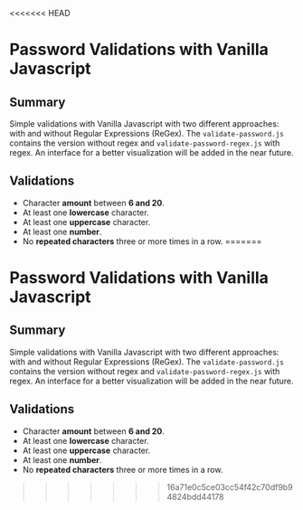 <<<<<<< HEAD
# Password Validations with Vanilla Javascript

## Summary
Simple validations with Vanilla Javascript with two different approaches: with and without Regular Expressions (ReGex). The `validate-password.js` contains the version without regex and `validate-password-regex.js` with regex. An interface for a better visualization will be added in the near future.

## Validations 

- Character **amount** between **6 and 20**.
- At least one **lowercase** character.
- At least one **uppercase** character.
- At least one **number**.
- No **repeated characters** three or more times in a row.
=======
# Password Validations with Vanilla Javascript

## Summary
Simple validations with Vanilla Javascript with two different approaches: with and without Regular Expressions (ReGex). The `validate-password.js` contains the version without regex and `validate-password-regex.js` with regex. An interface for a better visualization will be added in the near future.

## Validations 

- Character **amount** between **6 and 20**.
- At least one **lowercase** character.
- At least one **uppercase** character.
- At least one **number**.
- No **repeated characters** three or more times in a row.
>>>>>>> 16a71e0c5ce03cc54f42c70df9b94824bdd44178
